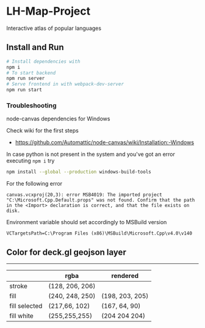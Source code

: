 # LH-Map-Project

Interactive atlas of popular languages

## Install and Run

```bash
# Install dependencies with
npm i
# To start backend
npm run server
# Serve frontend in with webpack-dev-server
npm run start

```

### Troubleshooting 

node-canvas dependencies for Windows

Check wiki for the first steps
* https://github.com/Automattic/node-canvas/wiki/Installation:-Windows

In case python is not present in the system and you've got an error executing `npm i` try

```bash
npm install --global --production windows-build-tools
```

For the following error
```
canvas.vcxproj(20,3): error MSB4019: The imported project "C:\Microsoft.Cpp.Default.props" was not found. Confirm that the path in the <Import> declaration is correct, and that the file exists on disk.
```

Environment variable should set accordingly to MSBuild version
```
VCTargetsPath=C:\Program Files (x86)\MSBuild\Microsoft.Cpp\v4.0\v140
```

## Color for deck.gl geojson layer

---

|               | rgba            | rendered        |
|---------------|-----------------|-----------------|
| stroke        | (128, 206, 206) |                 |
| fill          | (240, 248, 250) | (198, 203, 205) |
| fill selected | (217,66, 102)   | (167, 64, 90)   |
| fill white    | (255,255,255)   | (204 204 204)   |
